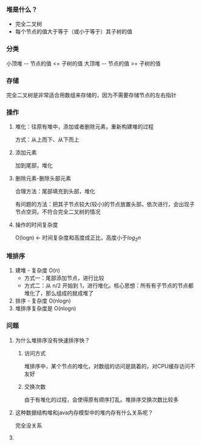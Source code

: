 ### 堆是什么？

+ 完全二叉树
+ 每个节点的值大于等于（或小于等于）其子树的值

### 分类

小顶堆 -- 节点的值 <= 子树的值
大顶堆 -- 节点的值 >= 子树的值

### 存储

完全二叉树是非常适合用数组来存储的，因为不需要存储节点的左右指针

### 操作

1. 堆化：往原有堆中，添加或者删除元素，重新构建堆的过程

   方式：从上而下、从下而上

2. 添加元素

   加到尾部，堆化

3. 删除元素-删除头部元素

   合理方法：尾部填充到头部，堆化 

   有问题的方法：把其子节点较大(较小)的节点放置头部，依次进行，会出现子节点空洞，不符合完全二叉树的情况

4. 操作的时间复杂度

   O(logn)  <-  时间复杂度和高度成正比，高度小于$log_2n$

### 堆排序

1. 建堆 - 复杂度 O(n)
   + 方式一：尾部添加节点，进行比较
   + 方式二：从 n/2 开始到 1，进行堆化。核心思想：所有有子节点的节点都堆化了，那么组成的就成堆了
2. 排序 - 复杂度 O(nlogn)
3. 堆排序复杂度是 O(nlogn)

### 问题

1. 为什么堆排序没有快速排序快？

   1. 访问方式

      堆排序中，某个节点的堆化，对数组的访问是跳着的，对CPU缓存访问不友好

   2. 交换次数

      由于有堆化的过程，会使得原有顺序打乱。堆排序交换次数比较多

2. 这种数据结构堆和java内存模型中的堆内存有什么关系呢？

   完全没关系

3. 